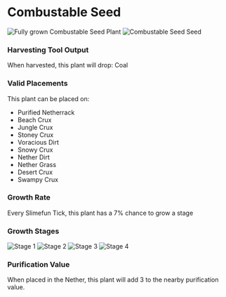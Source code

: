 # Combustable Seed

![Fully grown Combustable Seed Plant](https://mc-heads.net/head/4503e94702fc5990eb484fe281cc780ab0f798078532bedde5e7ff6b924002f5) ![Combustable Seed Seed](https://mc-heads.net/head/660e8f971fcc83cf57a3e15b458317119e9f623d441bbf197e68125c80a23f30)

### Harvesting Tool Output

When harvested, this plant will drop: Coal

### Valid Placements

This plant can be placed on:

- Purified Netherrack
- Beach Crux
- Jungle Crux
- Stoney Crux
- Voracious Dirt
- Snowy Crux
- Nether Dirt
- Nether Grass
- Desert Crux
- Swampy Crux


### Growth Rate

Every Slimefun Tick, this plant has a 7% chance to grow a stage

### Growth Stages

![Stage 1](https://mc-heads.net/head/f82a7f0b5a7577fcd2860d0cb74f7375083fbb2246ad3427734cd33f43021bb5) ![Stage 2](https://mc-heads.net/head/c367f99afa08136ef4416b6f956f3c321edea33a7d3c811e11c1a92f34d3107f) ![Stage 3](https://mc-heads.net/head/af1cf346c5d40750a51f7abe10be0f178bde727d06d4febffe0ef24070b51762) ![Stage 4](https://mc-heads.net/head/fd97bd5265375cc3aac8dd917eb730ba046ef4f42c04b9b8d03f0913151ce767)

### Purification Value

When placed in the Nether, this plant will add 3 to the nearby purification value.
